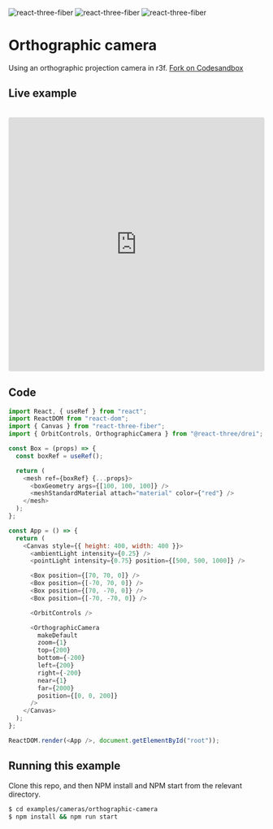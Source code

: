 ![react-three-fiber](https://img.shields.io/badge/dynamic/json?url=https://raw.githubusercontent.com/onion2k/r3f-by-example/develop/examples/cameras/orthographic-camera/package.json&label=react-three-fiber&query=$.dependencies['react-three-fiber']&color=green) ![react-three-fiber](https://img.shields.io/badge/dynamic/json?url=https://raw.githubusercontent.com/onion2k/r3f-by-example/develop/examples/cameras/orthographic-camera/package.json&label=three&query=$.dependencies['three']&color=green) ![react-three-fiber](https://img.shields.io/badge/dynamic/json?url=https://raw.githubusercontent.com/onion2k/r3f-by-example/develop/examples/cameras/orthographic-camera/package.json&label=@react-three/drei&query=$.dependencies['@react-three/drei']&color=green)

# Orthographic camera

Using an orthographic projection camera in r3f. [Fork on Codesandbox](https://githubbox.com/onion2k/r3f-by-example/tree/develop/examples/cameras/orthographic-camera)

## Live example
<div align="center">
  <br>
  <iframe src="https://codesandbox.io/embed/orthographic-camera-2xg1k?fontsize=14&hidenavigation=1&theme=dark&view=preview"
    style="width:100%; height:500px; border:0; border-radius: 4px; overflow:hidden;"
    title="Instanced Ducks"
    allow="accelerometer; ambient-light-sensor; camera; encrypted-media; geolocation; gyroscope; hid; microphone; midi; payment; usb; vr; xr-spatial-tracking"
    sandbox="allow-forms allow-modals allow-popups allow-presentation allow-same-origin allow-scripts"
  ></iframe>
  <br>
</div>

## Code
```js
import React, { useRef } from "react";
import ReactDOM from "react-dom";
import { Canvas } from "react-three-fiber";
import { OrbitControls, OrthographicCamera } from "@react-three/drei";

const Box = (props) => {
  const boxRef = useRef();

  return (
    <mesh ref={boxRef} {...props}>
      <boxGeometry args={[100, 100, 100]} />
      <meshStandardMaterial attach="material" color={"red"} />
    </mesh>
  );
};

const App = () => {
  return (
    <Canvas style={{ height: 400, width: 400 }}>
      <ambientLight intensity={0.25} />
      <pointLight intensity={0.75} position={[500, 500, 1000]} />

      <Box position={[70, 70, 0]} />
      <Box position={[-70, 70, 0]} />
      <Box position={[70, -70, 0]} />
      <Box position={[-70, -70, 0]} />

      <OrbitControls />

      <OrthographicCamera
        makeDefault
        zoom={1}
        top={200}
        bottom={-200}
        left={200}
        right={-200}
        near={1}
        far={2000}
        position={[0, 0, 200]}
      />
    </Canvas>
  );
};

ReactDOM.render(<App />, document.getElementById("root"));

```

## Running this example

Clone this repo, and then NPM install and NPM start from the relevant directory.

```bash
$ cd examples/cameras/orthographic-camera
$ npm install && npm run start
```
